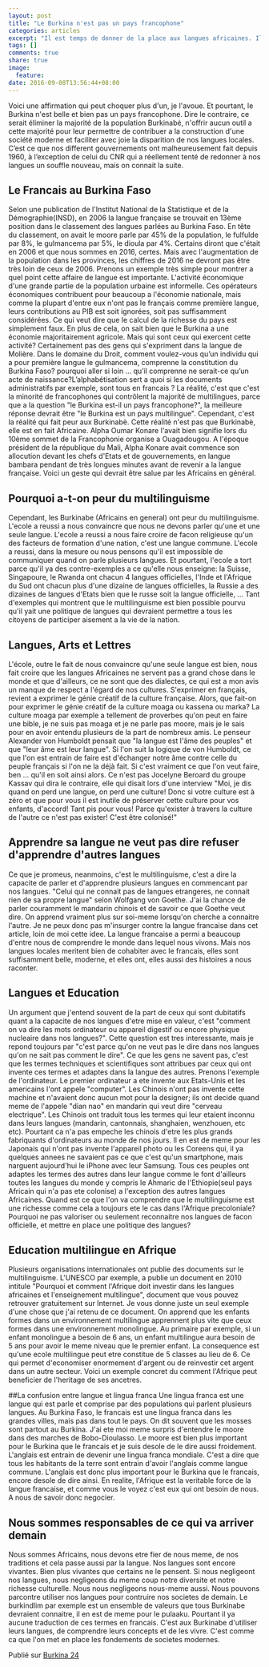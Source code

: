 ```yaml
---
layout: post
title: "Le Burkina n'est pas un pays francophone"
categories: articles
excerpt: "Il est temps de donner de la place aux langues africaines. Il en va de notre existence culturelle et sociale. Et cette place devrait être la première."
tags: []
comments: true
share: true
image:
  feature:
date: 2016-09-08T13:56:44+08:00
---
```


Voici une affirmation qui peut choquer plus d'un, je l'avoue. Et pourtant, le Burkina n'est belle et bien pas un pays francophone. Dire le contraire, ce serait éliminer la majorité de la population Burkinabé, n'offrir aucun outil a cette majorité pour leur permettre de contribuer a la construction d'une société moderne et faciliter avec joie la disparition de nos langues locales. C’est ce que nos different gouvernements ont malheureusement fait depuis 1960, à l’exception de celui du CNR qui a réellement tenté de redonner à nos langues un souffle nouveau, mais on connait la suite.

## Le Francais au Burkina Faso
Selon une publication de l'Institut National de la Statistique et de la Démographie(INSD), en 2006 la langue française se trouvait en 13ème position dans le classement des langues parlées au Burkina Faso. En tête du classement, on avait le moore parle par 45% de la population, le fulfulde par 8%, le gulmancema par 5%, le dioula par 4%. Certains diront que c'était en 2006 et que nous sommes en 2016, certes. Mais avec l'augmentation de la population dans les provinces, les chiffres de 2016 ne devront pas être très loin de ceux de 2006. Prenons un exemple très simple pour montrer a quel point cette affaire de langue est importante. L'activité économique d'une grande partie de la population urbaine est informelle. Ces opérateurs économiques contribuent pour beaucoup a l'économie nationale, mais comme la plupart d'entre eux n'ont pas le français comme première langue, leurs contributions au PIB est soit ignorées, soit pas suffisamment considérées. Ce qui veut dire que le calcul de la richesse du pays est simplement faux. En plus de cela, on sait bien que le Burkina a une économie majoritairement agricole. Mais qui sont ceux qui exercent cette activité? Certainement pas des gens qui s'expriment dans la langue de Molière. Dans le domaine du Droit, comment voulez-vous qu’un individu qui a pour première langue le gulmancema, comprenne la constitution du Burkina Faso? pourquoi aller si loin … qu’il comprenne ne serait-ce qu’un acte de naissance?L’alphabétisation sert a quoi si les documents administratifs par exemple, sont tous en francais ? La réalité, c'est que c'est la minorité de francophones qui contrôlent la majorité de multilingues, parce que a la question "le Burkina est-il un pays francophone?", la meilleure réponse devrait être "le Burkina est un pays multilingue". Cependant, c'est la réalité qui fait peur aux Burkinabè. Cette réalité n'est pas que Burkinabè, elle est en fait Africaine. Alpha Oumar Konare l'avait bien signifie lors du 10ème sommet de la Francophonie organise a Ouagadougou. A l'époque président de la république du Mali, Alpha Konare avait commence son allocution devant les chefs d'Etats et de gouvernements, en langue bambara pendant de très longues minutes avant de revenir a la langue française. Voici un geste qui devrait être salue par les Africains en général.

## Pourquoi a-t-on peur du multilinguisme
Cependant, les Burkinabe (Africains en general) ont peur du multilinguisme. L'ecole a reussi a nous convaincre que nous ne devons parler qu'une et une seule langue. L'ecole a reussi a nous faire croire de facon religieuse qu'un des facteurs de formation d'une nation, c'est une langue commune. L'ecole a reussi, dans la mesure ou nous pensons qu'il est impossible de communiquer quand on parle plusieurs langues. Et pourtant, l'ecole a tort parce qu'il ya des contre-exemples a ce qu'elle nous enseigne: la Suisse, Singapoure, le Rwanda ont chacun 4 langues officielles, l'Inde et l'Afrique du Sud ont chacun plus d'une dizaine de langues officielles, la Russie a des dizaines de langues d'Etats bien que le russe soit la langue officielle, ... Tant d'exemples qui montrent que le multilinguisme est bien possible pourvu qu'il yait une politique de langues qui devraient permettre a tous les citoyens de participer aisement a la vie de la nation.

## Langues, Arts et Lettres
L'école, outre le fait de nous convaincre qu'une seule langue est bien, nous fait croire que les langues Africaines ne servent pas a grand chose dans le monde et que d'ailleurs, ce ne sont que des dialectes, ce qui est a mon avis un manque de respect a l'égard de nos cultures. S'exprimer en français, revient a exprimer le génie créatif de la culture française. Alors, que fait-on pour exprimer le génie créatif de la culture moaga ou kassena ou marka? La culture moaga par exemple a tellement de proverbes qu'on peut en faire une bible, je ne suis pas moaga et je ne parle pas moore, mais je le sais pour en avoir entendu plusieurs de la part de nombreux amis. Le penseur Alexander von Humboldt pensait que "la langue est l'âme des peuples" et que "leur âme est leur langue". Si l'on suit la logique de von Humboldt, ce que l'on est entrain de faire est d'échanger notre âme contre celle du peuple français si l'on ne la déjà fait. Si c'est vraiment ce que l'on veut faire, ben ... qu'il en soit ainsi alors. Ce n'est pas Jocelyne Beroard du groupe Kassav qui dira le contraire, elle qui disait lors d'une interview "Moi, je dis quand on perd une langue, on perd une culture! Donc si votre culture est à zéro et que pour vous il est inutile de préserver cette culture pour vos enfants, d'accord! Tant pis pour vous! Parce qu'exister à travers la culture de l'autre ce n'est pas exister! C'est être colonisé!"

## Apprendre sa langue ne veut pas dire refuser d'apprendre d'autres langues
Ce que je promeus, neanmoins, c'est le multilinguisme, c'est a dire la capacite de parler et d'apprendre plusieurs langues en commencant par nos langues. "Celui qui ne connait pas de langues etrangeres, ne connait rien de sa propre langue" selon Wolfgang von Goethe. J'ai la chance de parler couramment le mandarin chinois et de savoir ce que Goethe veut dire. On apprend vraiment plus sur soi-meme lorsqu'on cherche a connaitre l'autre. Je ne peux donc pas m'insurger contre la langue francaise dans cet article, loin de moi cette idee. La langue francaise a permi a beaucoup d'entre nous de comprendre le monde dans lequel nous vivons. Mais nos langues locales meritent bien de cohabiter avec le francais, elles sont suffisamment belle, moderne, et elles ont, elles aussi des histoires a nous raconter.

## Langues et Education
Un argument que j'entend souvent de la part de ceux qui sont dubitatifs quant a la capacite de nos langues d'etre mise en valeur, c'est "comment on va dire les mots ordinateur ou appareil digestif ou encore physique nucleaire dans nos langues?". Cette question est tres interessante, mais je repond toujours par "c'est parce qu'on ne veut pas le dire dans nos langues qu'on ne sait pas comment le dire". Ce que les gens ne savent pas, c'est que les termes techniques et scientifiques sont attribues par ceux qui ont invente ces termes et adaptes dans la langue des autres. Prenons l'exemple de l'ordinateur. Le premier ordinateur a ete invente aux Etats-Unis et les americains l'ont appele "computer". Les Chinois n'ont pas invente cette machine et n'avaient donc aucun mot pour la designer; ils ont decide quand meme de l'appele "dian nao" en mandarin qui veut dire "cerveau electrique". Les Chinois ont traduit tous les termes qui leur etaient inconnu dans leurs langues (mandarin, cantonnais, shanghaien, wenzhouen, etc etc). Pourtant ca n'a pas empeche les chinois d'etre les plus grands fabriquants d'ordinateurs au monde de nos jours. Il en est de meme pour les Japonais qui n'ont pas invente l'appareil photo ou les Coreens qui, il ya quelques annees ne savaient pas ce que c'est qu'un smartphone, mais narguent aujourd'hui le iPhone avec leur Samsung. Tous ces peuples ont adaptes les termes des autres dans leur langue comme le font d'ailleurs toutes les langues du monde y compris le Ahmaric de l'Ethiopie(seul pays Africain qui n'a pas ete colonise) a l'exception des autres langues Africaines. Quand est ce que l'on va comprendre que le multilinguisme est une richesse comme cela a toujours ete le cas dans l'Afrique precoloniale? Pourquoi ne pas valoriser ou seulement reconnaitre nos langues de facon officielle, et mettre en place une politique des langues?

## Education multilingue en Afrique
Plusieurs organisations internationales ont publie des documents sur le multilinguisme. L'UNESCO par exemple, a publie un document en 2010 intitule "Pourquoi et comment l'Afrique doit investir dans les langues africaines et l'enseignement multilingue", document que vous pouvez retrouver gratuitement sur Internet. Je vous donne juste un seul exemple d'une chose que j'ai retenu de ce document. On apprend que les enfants formes dans un environnement multilingue apprennent plus vite que ceux formes dans une environnement monolingue. Au primaire par exemple, si un enfant monolingue a besoin de 6 ans, un enfant multilingue aura besoin de 5 ans pour avoir le meme niveau que le premier enfant. La consequence est qu'une ecole multilingue peut etre constitue de 5 classes au lieu de 6. Ce qui permet d'economiser enormement d'argent ou de reinvestir cet argent dans un autre secteur. Voici un exemple concret du comment l'Afrique peut beneficier de l'heritage de ses ancetres.

##La confusion entre langue et lingua franca
Une lingua franca est une langue qui est parle et comprise par des populations qui parlent plusieurs langues. Au Burkina Faso, le francais est une lingua franca dans les grandes villes, mais pas dans tout le pays. On dit souvent que les mosses sont partout au Burkina. J'ai ete moi meme surpris d'entendre le moore dans des marches de Bobo-Dioulasso. Le moore est bien plus important pour le Burkina que le francais et je suis desole de le dire aussi froidement. L'anglais est entrain de devenir une lingua franca mondiale. C'est a dire que tous les habitants de la terre sont entrain d'avoir l'anglais comme langue commune. L'anglais est donc plus important pour le Burkina que le francais, encore desole de dire ainsi. En realite, l'Afrique est la veritable force de la langue francaise, et comme vous le voyez c'est eux qui ont besoin de nous. A nous de savoir donc negocier.

## Nous sommes responsables de ce qui va arriver demain
Nous sommes Africains, nous devons etre fier de nous meme, de nos traditions et cela passe aussi par la langue. Nos langues sont encore vivantes. Bien plus vivantes que certains ne le pensent. Si nous negligeont nos langues, nous negligeons du meme coup notre diversite et notre richesse culturelle. Nous nous negligeons nous-meme aussi. Nous pouvons parcontre utiliser nos langues pour contruire nos societes de demain. Le burkindlim par exemple est un ensemble de valeurs que tous Burkinabe devraient connaitre, il en est de meme pour le pulaaku. Pourtant il ya aucune traduction de ces termes en francais. C'est aux Burkinabe d'utiliser leurs langues, de comprendre leurs concepts et de les vivre. C'est comme ca que l'on met en place les fondements de societes modernes.


Publié sur [Burkina 24](http://www.burkina24.com/2016/09/02/chronique-de-raakedo-le-burkina-nest-pas-un-pays-francophone/)
